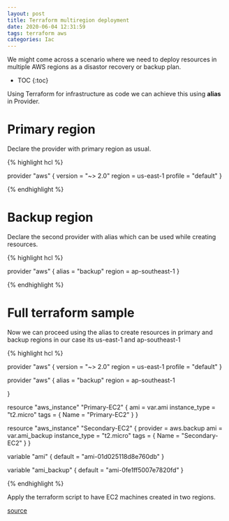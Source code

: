 ```yaml
---
layout: post
title: Terraform multiregion deployment
date: 2020-06-04 12:31:59
tags: terraform aws
categories: Iac
---
```


We might come across a scenario where we need to deploy resources in multiple AWS regions as a disastor recovery or backup plan.

* TOC 
{:toc}

Using Terraform for infrastructure as code we can achieve this using **alias** in Provider.


# Primary region

Declare the provider with primary region as usual.

{% highlight hcl %}

provider "aws" { 
  version = "~> 2.0"
  region  = us-east-1
  profile = "default"
}

{% endhighlight %}

# Backup region

Declare the second provider with alias which can be used while creating resources.

{% highlight hcl %}

provider "aws" { 
  alias = "backup" 
  region = ap-southeast-1
  }

{% endhighlight %}

# Full terraform sample

Now we can proceed using the alias to create resources in primary and backup regions in our case its us-east-1 and ap-southeast-1

{% highlight hcl %}

provider "aws" { 
  version = "~> 2.0"
  region  = us-east-1
  profile = "default"
}

provider "aws" { 
  alias = "backup" 
  region = ap-southeast-1

  }

resource "aws_instance" "Primary-EC2" {
    ami = var.ami
    instance_type = "t2.micro"
    tags = {
        Name = "Primary-EC2"
    }
}

resource "aws_instance" "Secondary-EC2" {
    provider = aws.backup
    ami = var.ami_backup
    instance_type = "t2.micro"
    tags = {
        Name = "Secondary-EC2"
    }
}


variable "ami" {
  default = "ami-01d025118d8e760db"
}

variable "ami_backup" {
  default = "ami-0fe1ff5007e7820fd"
}


{% endhighlight %}

Apply the terraform script to have EC2 machines created in two regions.


[source](https://www.reddit.com/r/Terraform/comments/a4aeqn/how_do_i_deploy_to_multiple_regions/)

